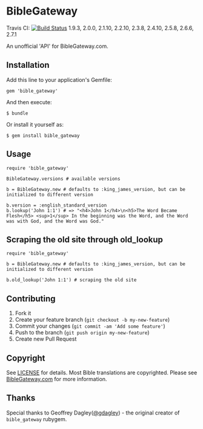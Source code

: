 # BibleGateway

Travis CI:
[![Build Status](https://travis-ci.org/bibleable/bible_gateway.png?branch=master)](https://travis-ci.org/bibleable/bible_gateway)
1.9.3, 2.0.0, 2.1.10, 2.2.10, 2.3.8, 2.4.10, 2.5.8, 2.6.6, 2.7.1

An unofficial 'API' for BibleGateway.com. 

## Installation

Add this line to your application's Gemfile:

    gem 'bible_gateway'

And then execute:

    $ bundle

Or install it yourself as:

    $ gem install bible_gateway

## Usage

```
require 'bible_gateway'

BibleGateway.versions # available versions

b = BibleGateway.new # defaults to :king_james_version, but can be initialized to different version

b.version = :english_standard_version
b.lookup('John 1:1') # => "<h4>John 1</h4>\n<h5>The Word Became Flesh</h5> <sup>1</sup> In the beginning was the Word, and the Word was with God, and the Word was God."
```

## Scraping the old site through old_lookup

```
require 'bible_gateway'

b = BibleGateway.new # defaults to :king_james_version, but can be initialized to different version

b.old_lookup('John 1:1') # scraping the old site
```

## Contributing

1. Fork it
2. Create your feature branch (`git checkout -b my-new-feature`)
3. Commit your changes (`git commit -am 'Add some feature'`)
4. Push to the branch (`git push origin my-new-feature`)
5. Create new Pull Request

## Copyright

See [LICENSE](License.txt) for details.
Most Bible translations are copyrighted.  Please see [BibleGateway.com](http://biblegateway.com) for more information.

## Thanks

Special thanks to Geoffrey Dagley([@gdagley](http://github.com/gdagley)) - the original creator of `bible_gateway` rubygem. 
